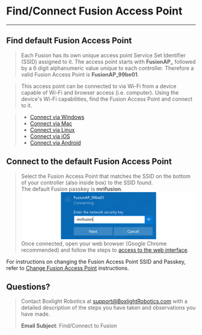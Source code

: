 # **Find/Connect Fusion Access Point**
-----
## **Find default Fusion Access Point**
>Each Fusion has its own unique access point Service Set Identifier (SSID) assigned to it. The access point starts with **FusionAP_** followed by a 6 digit alphanumeric value  unique to each controller. Therefore a valid Fusion Access Point is **FusionAP_99be01**.  

>This access point can be connected to via Wi-Fi from a device capable of Wi-Fi and browser access (i.e. computer).
>Using the device's Wi-Fi capabilities, find the Fusion Access Point and connect to it.  

>* [Connect via Windows](AP_Windows.md)  
>* [Connect via Mac](AP_Mac.md)
>* [Connect via Linux](AP_Linux.md)  
>* [Connect via iOS](AP_iOS.md)  
>* [Connect via Android](AP_Android.md)

## **Connect to the default Fusion Access Point**
>Select the Fusion Access Point that matches the SSID on the bottom of your controller (also inside box) to the SSID found.  
>The default Fusion passkey is **mrifusion**.
![](img/Web/WiFiSettings/passkey.png)
>Once connected, open your web browser (Google Chrome recommended) and follow the steps to [access to the web interface](Accessing_Web_Interface.md).

For instructions on changing the Fusion Access Point SSID and Passkey, refer to [Change Fusion Access Point](AP_Change.md) instructions.

## **Questions?**
>Contact Boxlight Robotics at [support@BoxlightRobotics.com](mailto:support@BoxlightRobotics.com) with a detailed description of the steps you have taken and observations you have made.
>
>**Email Subject**: Find/Connect to Fusion